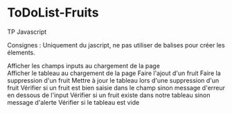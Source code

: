 # ToDoList-Fruits

TP Javascript

Consignes  : 
Uniquement du jascript, ne pas utiliser de balises pour créer les élements.

Afficher les champs inputs au chargement de la page</br>
Afficher le tableau au chargement de la page
Faire l'ajout d'un fruit
Faire la suppression d'un fruit
Mettre à jour le tableau lors d'une suppression d'un fruit
Vérifier si un fruit est bien saisie dans le champ sinon message d'erreur en dessous de l'input
Vérifier si un fruit existe dans notre tableau sinon message d'alerte
Vérifier si le tableau est vide

